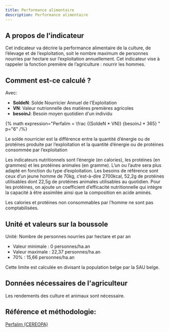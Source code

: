 ```yaml
---
title: Performance alimentaire
description: Performance alimentaire
---
```

## A propos de l'indicateur

Cet indicateur va décrire la performance alimentaire de la culture, de l’élevage et de l’exploitation, soit le nombre maximum de personnes nourries par hectare sur l’exploitation annuellement. Cet indicateur vise à rappeler la fonction première de l’agriculture : nourrir les hommes.

## Comment est-ce calculé ?

Avec:

- **SoldeN**: Solde Nourricier Annuel de l'Exploitation
- **VN**: Valeur nutrionnelle des matières premières agricoles
- **besoinJ**: Besoin moyen quotidien d'un individu

{% math expression="Perfalim = \\frac {(SoldeN * VN)} {besoinJ * 365} " p="6" /%}

Le solde nourricier est la différence entre la quantité d’énergie ou de protéines produite par l’exploitation et la quantité d’énergie ou de protéines consommée par l’exploitation

Les indicateurs nutritionnels sont l’énergie (en calories), les protéines (en grammes) et les protéines animales (en gramme). L’un ou l’autre sera plus adapté en fonction du type d’exploitation. Les besoins de référence sont ceux d’un jeune homme de 70kg, c’est-à-dire 2700kcal, 52,2g de protéines utilisables dont 22,5g de protéines animales utilisables au quotidien. Pour les protéines, on ajoute un coefficient d’efficacité nutritionnelle qui intègre la capacité à être assimilée ainsi que la composition en acide aminés.

Les calories et protéines non consommables par l’homme ne sont pas comptabilisées.

## Unité et valeurs sur la boussole

Unité: Nombre de personnes nourries par hectare et par an

- Valeur minimale : 0 personnes/ha.an
- Valeur maximale : 22,37 personnes/ha.an
- 70% : 15,66 personnes/ha.an

Cette limite est calculée en divisant la population belge par la SAU belge.

## Données nécessaires de l'agriculteur

Les rendements des culture et animaux sont nécessaire.

## Référence et méthodologie:

[Perfalim (CEREOPA)](http://perfalim.com/fr/)

